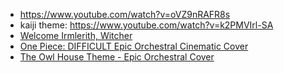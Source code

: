 - https://www.youtube.com/watch?v=oVZ9nRAFR8s
- kaiji theme: https://www.youtube.com/watch?v=k2PMVIrl-SA
- [Welcome Irmlerith, Witcher](https://www.youtube.com/watch?v=mBDoI1Oci20)
- [One Piece: DIFFICULT Epic Orchestral Cinematic Cover](https://www.youtube.com/watch?v=jpOc27v6SPw)
- [The Owl House Theme - Epic Orchestral Cover](https://www.youtube.com/watch?v=3XS7MrwSR3o)
